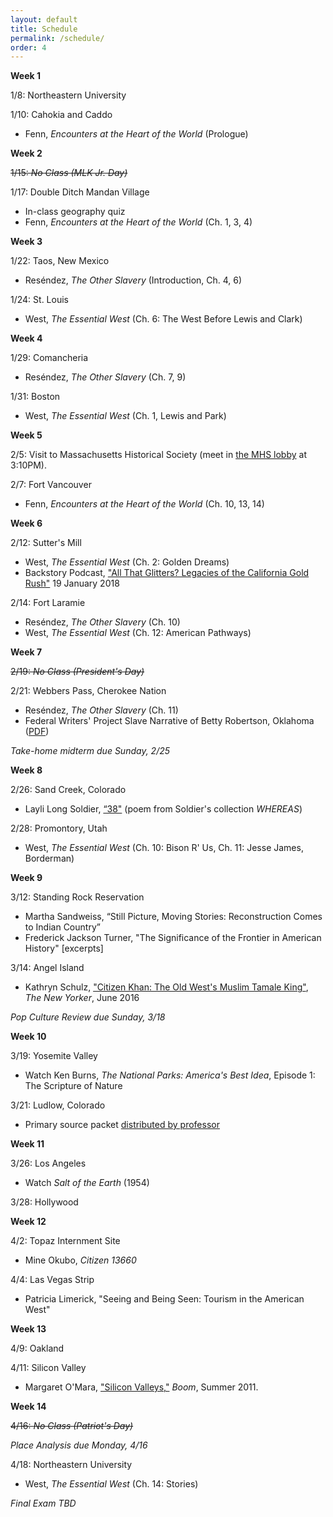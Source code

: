 ```yaml
---
layout: default
title: Schedule
permalink: /schedule/
order: 4
---
```


**Week 1**

1/8: Northeastern University

1/10: Cahokia and Caddo
- Fenn, *Encounters at the Heart of the World* (Prologue)

**Week 2**

~~1/15: *No Class (MLK Jr. Day)*~~

1/17: Double Ditch Mandan Village
- In-class geography quiz
- Fenn, *Encounters at the Heart of the World* (Ch. 1, 3, 4)

**Week 3**

1/22: Taos, New Mexico 
- Reséndez, *The Other Slavery* (Introduction, Ch. 4, 6)

1/24: St. Louis
- West, *The Essential West* (Ch. 6: The West Before Lewis and Clark)

**Week 4**

1/29: Comancheria
- Reséndez, *The Other Slavery* (Ch. 7, 9)

1/31: Boston
- West, *The Essential West* (Ch. 1, Lewis and Park)

**Week 5**

2/5: Visit to Massachusetts Historical Society (meet in [the MHS lobby](https://goo.gl/maps/UkBiDquMjpj) at 3:10PM).

2/7: Fort Vancouver
- Fenn, *Encounters at the Heart of the World* (Ch. 10, 13, 14)

**Week 6**

2/12: Sutter's Mill
- West, *The Essential West* (Ch. 2: Golden Dreams)
- Backstory Podcast, ["All That Glitters? Legacies of the California Gold Rush"](http://backstoryradio.org/shows/gold-rush/) 19 January 2018

2/14: Fort Laramie
- Reséndez, *The Other Slavery* (Ch. 10)
- West, *The Essential West* (Ch. 12: American Pathways)

**Week 7**

~~2/19: *No Class (President's Day)*~~

2/21: Webbers Pass, Cherokee Nation
- Reséndez, *The Other Slavery* (Ch. 11)
- Federal Writers' Project Slave Narrative of Betty Robertson, Oklahoma ([PDF]({{site.baseurl}}/downloads/WPA-slave-narrative.pdf))

*Take-home midterm due Sunday, 2/25*

**Week 8**

2/26: Sand Creek, Colorado
- Layli Long Soldier, [“38"](https://onbeing.org/blog/layli-long-soldier-38/) (poem from Soldier's collection *WHEREAS*)

2/28: Promontory, Utah
- West, *The Essential West* (Ch. 10: Bison R' Us, Ch. 11: Jesse James, Borderman)

**Week 9**

3/12: Standing Rock Reservation
- Martha Sandweiss, “Still Picture, Moving Stories: Reconstruction Comes to Indian Country”
- Frederick Jackson Turner, "The Significance of the Frontier in American History" [excerpts]

3/14: Angel Island
- Kathryn Schulz, ["Citizen Khan: The Old West's Muslim Tamale King"](https://www.newyorker.com/magazine/2016/06/06/zarif-khans-tamales-and-the-muslims-of-sheridan-wyoming), *The New Yorker*, June 2016

*Pop Culture Review due Sunday, 3/18*

**Week 10**

3/19: Yosemite Valley
- Watch Ken Burns, *The National Parks: America's Best Idea*, Episode 1: The Scripture of Nature

3/21: Ludlow, Colorado
- Primary source packet [distributed by professor]({{site.baseurl}}/downloads/packet.pdf)

**Week 11**

3/26: Los Angeles
- Watch *Salt of the Earth* (1954)

3/28: Hollywood

**Week 12**

4/2: Topaz Internment Site
- Mine Okubo, *Citizen 13660*

4/4: Las Vegas Strip
- Patricia Limerick, "Seeing and Being Seen: Tourism in the American West"

**Week 13**

4/9: Oakland

4/11: Silicon Valley
- Margaret O'Mara, ["Silicon Valleys,"](https://boomcalifornia.com/2011/06/16/silicon-valleys/) *Boom*, Summer 2011.

**Week 14**

~~4/16: *No Class (Patriot's Day)*~~

*Place Analysis due Monday, 4/16*

4/18: Northeastern University
- West, *The Essential West* (Ch. 14: Stories)

*Final Exam TBD*